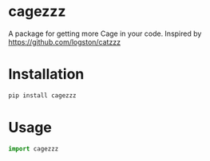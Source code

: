# cagezzz
A package for getting more Cage in your code. Inspired by https://github.com/logston/catzzz

# Installation
```python
pip install cagezzz
```

# Usage
```python
import cagezzz
```
